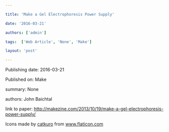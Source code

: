 ---
title: 'Make a Gel Electrophoresis Power Supply'
date: '2016-03-21'
authors: ['admin']
tags:  ['Web Article', 'None', 'Make']
layout: 'post'
---
Publishing date: 2016-03-21

Published on: Make

summary: None

authors: John Baichtal

link to paper: http://makezine.com/2013/10/19/make-a-gel-electrophoresis-power-supply/

Icons made by <a href="https://www.flaticon.com/free-icon/bookshelves_3576884" title="catkuro">catkuro</a> from <a href="https://www.flaticon.com/" title="Flaticon"> www.flaticon.com</a>